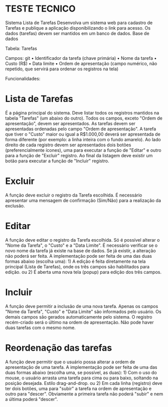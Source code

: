 # TESTE TECNICO

Sistema Lista de Tarefas
Desenvolva um sistema web para cadastro de Tarefas e publique a aplicação disponibilizando o link para acesso. Os dados (tarefas) devem ser mantidos em um banco de dados.
Base de dados

Tabela: Tarefas

Campos:
git
• Identificador da tarefa (chave primária)
• Nome da tarefa
• Custo (R$)
• Data limite
• Ordem de apresentação (campo numérico, não repetido, que servirá para ordenar os registros na tela)

Funcionalidades:

# Lista de Tarefas

É a página principal do sistema.
Deve listar todos os registros mantidos na tabela "Tarefas" (um abaixo do outro).
Todos os campos, exceto "Ordem de apresentação", devem ser apresentados.
As tarefas devem ser apresentadas ordenadas pelo campo "Ordem de apresentação".
A tarefa que tiver o "Custo" maior ou igual a R$1.000,00 deverá ser apresentada de forma diferente (por exemplo: a linha inteira com o fundo amarelo).
Ao lado direito de cada registro devem ser apresentados dois botões (preferencialmente ícones), uma para executar a função de "Editar" e outro para a função de "Excluir" registro.
Ao final da listagem deve existir um botão para executar a função de "Incluir" registro.

# Excluir

A função deve excluir o registro da Tarefa escolhida.
É necessário apresentar uma mensagem de confirmação (Sim/Não) para a realização da exclusão.

# Editar

A função deve editar o registro da Tarefa escolhida.
Só é possível alterar o "Nome da Tarefa", o "Custo" e a "Data Limite".
É necessário verificar se o novo nome da tarefa já existe na base de dados. Se já existir, a alteração não poderá ser feita.
A implementação pode ser feita de uma das duas formas abaixo (escolha uma): 1) A edição é feita diretamente na tela principal (Lista de Tarefas), onde os três campos são habilitados para edição.
ou 2) É aberta uma nova tela (popup) para edição dos três campos.

# Incluir

A função deve permitir a inclusão de uma nova tarefa.
Apenas os campos "Nome da Tarefa", "Custo" e "Data Limite" são informados pelo usuário.
Os demais campos são gerados automaticamente pelo sistema.
O registro recém-criado será o último na ordem de apresentação.
Não pode haver duas tarefas com o mesmo nome.

# Reordenação das tarefas

A função deve permitir que o usuário possa alterar a ordem de apresentação de uma tarefa.
A implementação pode ser feita de uma das duas formas abaixo (escolha uma, se possível, as duas): 1) Com o uso do mouse, o usuário arrasta uma tarefa para cima ou para baixo, soltando na posição desejada. Estilo drag-and-drop.
ou 2) Em cada linha (registro) deve ter dois botões, uma para "subir" a tarefa na ordem de apresentação e outro para "descer". Obviamente a primeira tarefa não poderá "subir" e nem a última poderá "descer".
